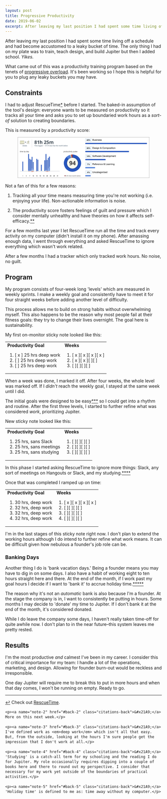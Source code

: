 ```yaml
---
layout: post
title: Progressive Productivity
date: 2019-06-02
excerpt: After leaving my last position I had spent some time living off a schedule and had become accustomed to a leaky bucket of time. The only thing I had on my plate was to train, teach design...
---
```


After leaving my last position I had spent some time living off a schedule and had become accustomed to a leaky bucket of time. The only thing I had on my plate was to train, teach design, and build Jupiter but then I added school. _Yikes._

What came out of this was a productivity training program based on the tenets of [progressive overload](http://helentran.com/notetakingandaccountability). It's been working so I hope this is helpful for you to plug any leaky buckets you may have.

## Constraints

I had to adjust RescueTime<span class="cite"><a href="#note-1" name="back-1">*</a></span> before I started. The baked-in assumption of the tool's design: everyone wants to be measured on productivity so it tracks all your time and asks you to set up boundaried work hours as a _sort-of_ solution to creating boundaries.

This is measured by a productivity score:

<figure>
    <img src="/img/posts/060219-rescuetime.jpg" alt="Screenshot of RescueTime's producitivty score">
</figure>

Not a fan of this for a few reasons:

1. Tracking all your time means measuring time you're not working (i.e. enjoying your life). Non-actionable information is noise.

3. The productivity score fosters feelings of guilt and pressure which I consider mentally unhealthy and have theories on how it affects self-efficacy.<span class="cite"><a href="#note-2" name="back-2">**</a></span>

For a few months last year I let RescueTime run all the time and track every activity on my computer (didn't install it on my phone). After amassing enough data, I went through everything and asked RescueTime to ignore everything which wasn't work related.

After a few months I had a tracker which only tracked work hours. No noise, no guilt.

## Program

My program consists of four-week long 'levels' which are measured in weekly sprints. I make a weekly goal and consistently have to meet it for four straight weeks before adding another level of difficulty.

This process allows me to build on strong habits without overwhelming myself. This also happens to be the reason why most people fail at their fitness goals: they try to change their lives overnight. The goal here is sustainability.

My first on-monitor sticky note looked like this:

<table class="stats">
<tr>
    <td><strong>Productivity Goal</strong>
    <br>
        <ol class="no-number">
        <li>[ x ] 25 hrs deep work</li>
        <li>[ ] 25 hrs deep work</li>
        <li>[ ] 25 hrs deep work</li>
        </ol>
    </td>
    <td><strong>Weeks</strong>
        <ol class="no-number">
        <li>[ x ][ x ][ x ][ x ]</li>
        <li>[ x ][ x ][ ][ ]</li>
        <li>[ ][ ][ ][ ]</li>
        </ol>
    </td>
</tr>
</table>

When a week was done, I marked it off. After four weeks, the whole level was marked off. If I _didn't_ reach the weekly goal, I stayed at the same week until I did.

The initial goals were designed to be easy<span class="cite"><a href="#note-3" name="back-3">***</a></span> so I could get into a rhythm and routine. After the first three levels, I started to further refine what was considered _work_, prioritizing Jupiter.

New sticky note looked like this:

<table class="stats">
<tr>
    <td><strong>Productivity Goal</strong>
    <br>
        <ol class="no-number">
        <li>25 hrs, sans Slack</li>
        <li>25 hrs, sans meetings</li>
        <li>25 hrs, sans studying</li>
        </ol>
    </td>
    <td><strong>Weeks</strong>
        <ol class="no-number">
        <li>[ ][ ][ ][ ]</li>
        <li>[ ][ ][ ][ ]</li>
        <li>[ ][ ][ ][ ]</li>
        </ol>
    </td>
</tr>
</table>

In this phase I started asking RescueTime to ignore more things: Slack, any sort of meetings on Hangouts or Slack, and my studying.<span class="cite"><a href="#note-4" name="back-4">****</a></span>

Once that was completed I ramped up on time:

<table class="stats">
<tr>
    <td><strong>Productivity Goal</strong>
    <br>
        <ol class="no-number">
        <li>30 hrs, deep work</li>
        <li>32 hrs, deep work</li>
        <li>32 hrs, deep work</li>
        <li>32 hrs, deep work</li>
        </ol>
    </td>
    <td><strong>Weeks</strong>
        <ol class="no-number">
        <li>[ x ][ x ][ x ][ x ]</li>
        <li>[ ][ ][ ][ ]</li>
        <li>[ ][ ][ ][ ]</li>
        <li>[ ][ ][ ][ ]</li>
        </ol>
    </td>
</tr>
</table>

I'm in the last stages of this sticky note right now. I don't plan to extend the working hours although I do intend to further refine what work means. It can be difficult given how nebulous a founder's job role can be.

### Banking Days

Another thing I do is 'bank vacation days.' Being a founder means you may have to dig in on some days. I also have a habit of working eight to ten hours straight here and there. At the end of the month, if I work past my goal hours I decide if I want to 'bank it' to accrue holiday time.<span class="cite"><a href="#note-5" name="back-5">*****</a></span>

The reason why it's not an _automatic_ bank is also because I'm a founder. At the stage the company is in, I want to consistently be putting in hours. Some months I may decide to 'donate' my time to Jupiter. If I don't bank it at the end of the month, it's considered donated.

While I do leave the company some days, I haven't really taken time-off for quite awhile now. I don't plan to in the near future–this system leaves me pretty rested.

## Results

I'm the most productive _and_ calmest I've been in my career. I consider this of critical importance for my team: I handle a lot of the operations, marketing, and design. Allowing for founder burn-out would be reckless and irresponsible.

One day Jupiter will require me to break this to put in more hours and when that day comes, I won't be running on empty. Ready to go.

<hr class="--end">

<div class="citations">
    <p><a name="note-1" href="#back-1" class="citations-back">&#x21A9;</a> Check out <a href="https://www.rescuetime.com/">RescueTime</a>.</p>

    <p><a name="note-2" href="#back-2" class="citations-back">&#x21A9;</a> More on this next week.</p>

    <p><a name="note-3" href="#back-3" class="citations-back">&#x21A9;</a> I've defined work as <em>deep work</em> which isn't all that easy. But, from the outside, looking at the hours I'm sure people get the impression that I don't work at all.</p>

    <p><a name="note-4" href="#back-4" class="citations-back">&#x21A9;</a> 'Studying' is a catch-all term for my schooling and the reading I do for Jupiter. My role occasionally requires dipping into a couple of books here and there to round out my perspective. I consider that necessary for my work yet outside of the boundaries of practical activities.</p>

    <p><a name="note-5" href="#back-5" class="citations-back">&#x21A9;</a> 'Holiday time' is defined to me as: time away without my computer.</p>
</div>

